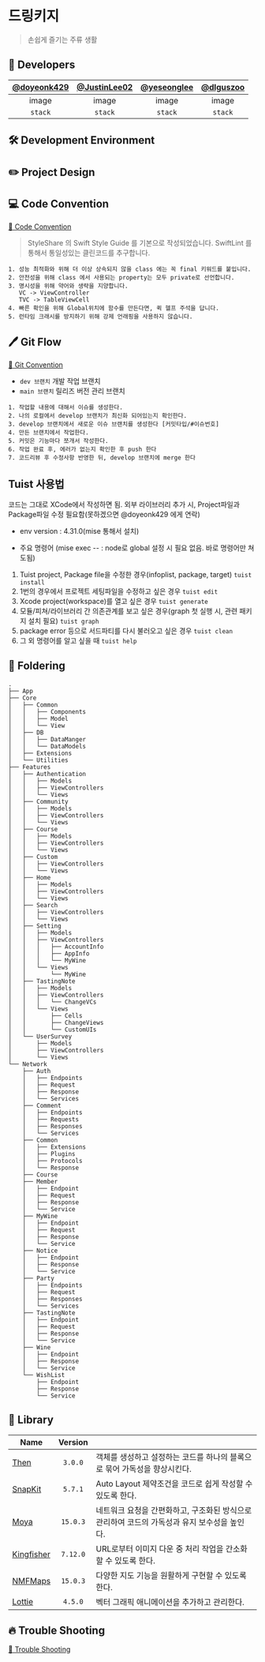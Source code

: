 # 드링키지
> 손쉽게 즐기는 주류 생활

## 🍎 Developers

| [@doyeonk429](https://github.com/doyeonk429) | [@JustinLee02](https://github.com/JustinLee02) | [@yeseonglee](https://github.com/yeseonglee) | [@dlguszoo](https://github.com/dlguszoo) |
|:---:|:---:|:---:|:---:|
| image | image | image | image |
| `stack` | `stack` | `stack` | `stack` |

## 🛠 Development Environment

## ✏️ Project Design

## 💻 Code Convention

[🔗 Code Convention](https://fast-kilometer-dbf.notion.site/Coding-Convention-4f9de9541571486e86bfaa5a548137e3?pvs=4)
> StyleShare 의 Swift Style Guide 를 기본으로 작성되었습니다.
> SwiftLint 를 통해서 통일성있는 클린코드를 추구합니다.
```
1. 성능 최적화와 위해 더 이상 상속되지 않을 class 에는 꼭 final 키워드를 붙입니다.
2. 안전성을 위해 class 에서 사용되는 property는 모두 private로 선언합니다.
3. 명시성을 위해 약어와 생략을 지양합니다.
   VC -> ViewController
   TVC -> TableViewCell
4. 빠른 확인을 위해 Global위치에 함수를 만든다면, 퀵 헬프 주석을 답니다.
5. 런타임 크래시를 방지하기 위해 강제 언래핑을 사용하지 않습니다.
```

## 🖊️ Git Flow

[🔗 Git Convention](https://fast-kilometer-dbf.notion.site/Github-Convention-45ae288d2b0943439cb4cae9bb61ec58?pvs=4)

- `dev 브랜치` 개발 작업 브랜치
- `main 브랜치` 릴리즈 버전 관리 브랜치

```
1. 작업할 내용에 대해서 이슈를 생성한다.
2. 나의 로컬에서 develop 브랜치가 최신화 되어있는지 확인한다.
3. develop 브랜치에서 새로운 이슈 브랜치를 생성한다 [커밋타입/#이슈번호]
4. 만든 브랜치에서 작업한다.
5. 커밋은 기능마다 쪼개서 작성한다.
6. 작업 완료 후, 에러가 없는지 확인한 후 push 한다
7. 코드리뷰 후 수정사항 반영한 뒤, develop 브랜치에 merge 한다
```

## Tuist 사용법
코드는 그대로 XCode에서 작성하면 됨.
외부 라이브러리 추가 시, Project파일과 Package파일 수정 필요함(못하겠으면 @doyeonk429 에게 연락)
- env
version : 4.31.0(mise 통해서 설치)

- 주요 명령어 (mise exec -- : node로 global 설정 시 필요 없음. 바로 명령어만 쳐도됨)
1. Tuist project, Package file을 수정한 경우(infoplist, package, target)
   `tuist install`
2. 1번의 경우에서 프로젝트 세팅파일을 수정하고 싶은 경우
   `tuist edit`
3. Xcode project(workspace)를 열고 싶은 경우
   `tuist generate`
4. 모듈/피쳐/라이브러리 간 의존관계를 보고 싶은 경우(graph 첫 실행 시, 관련 패키지 설치 필요)
   `tuist graph`
5. package error 등으로 서드파티를 다시 불러오고 싶은 경우
   `tuist clean`
6. 그 외 명령어를 알고 싶을 때
   `tuist help`

## 📂 Foldering
```
.
├── App
├── Core
│   ├── Common
│   │   ├── Components
│   │   ├── Model
│   │   └── View
│   ├── DB
│   │   ├── DataManger
│   │   └── DataModels
│   ├── Extensions
│   └── Utilities
├── Features
│   ├── Authentication
│   │   ├── Models
│   │   ├── ViewControllers
│   │   └── Views
│   ├── Community
│   │   ├── Models
│   │   ├── ViewControllers
│   │   └── Views
│   ├── Course
│   │   ├── Models
│   │   ├── ViewControllers
│   │   └── Views
│   ├── Custom
│   │   ├── ViewControllers
│   │   └── Views
│   ├── Home
│   │   ├── Models
│   │   ├── ViewControllers
│   │   └── Views
│   ├── Search
│   │   ├── ViewControllers
│   │   └── Views
│   ├── Setting
│   │   ├── Models
│   │   ├── ViewControllers
│   │   │   ├── AccountInfo
│   │   │   ├── AppInfo
│   │   │   └── MyWine
│   │   └── Views
│   │       └── MyWine
│   ├── TastingNote
│   │   ├── Models
│   │   ├── ViewControllers
│   │   │   └── ChangeVCs
│   │   └── Views
│   │       ├── Cells
│   │       ├── ChangeViews
│   │       └── CustomUIs
│   └── UserSurvey
│       ├── Models
│       ├── ViewControllers
│       └── Views
└── Network
    ├── Auth
    │   ├── Endpoints
    │   ├── Request
    │   ├── Response
    │   └── Services
    ├── Comment
    │   ├── Endpoints
    │   ├── Requests
    │   ├── Responses
    │   └── Services
    ├── Common
    │   ├── Extensions
    │   ├── Plugins
    │   ├── Protocols
    │   └── Response
    ├── Course
    ├── Member
    │   ├── Endpoint
    │   ├── Request
    │   ├── Response
    │   └── Service
    ├── MyWine
    │   ├── Endpoint
    │   ├── Request
    │   ├── Response
    │   └── Service
    ├── Notice
    │   ├── Endpoint
    │   ├── Response
    │   └── Service
    ├── Party
    │   ├── Endpoints
    │   ├── Request
    │   ├── Responses
    │   └── Services
    ├── TastingNote
    │   ├── Endpoint
    │   ├── Request
    │   ├── Response
    │   └── Service
    ├── Wine
    │   ├── Endpoint
    │   ├── Response
    │   └── Service
    └── WishList
        ├── Endpoint
        ├── Response
        └── Service
```

## 🎁 Library
| Name         | Version  |          |
| ------------ |  :-----: |  ------------ |
| [Then](https://github.com/devxoul/Then) | `3.0.0` | 객체를 생성하고 설정하는 코드를 하나의 블록으로 묶어 가독성을 향상시킨다. |
| [SnapKit](https://github.com/SnapKit/SnapKit) | `5.7.1` | Auto Layout 제약조건을 코드로 쉽게 작성할 수 있도록 한다. |
| [Moya](https://github.com/Moya/Moya) |  `15.0.3`  | 네트워크 요청을 간편화하고, 구조화된 방식으로 관리하여 코드의 가독성과 유지 보수성을 높인다.|
| [Kingfisher](https://github.com/onevcat/Kingfisher) | `7.12.0` | URL로부터 이미지 다운 중 처리 작업을 간소화할 수 있도록 한다. |
| [NMFMaps](https://navermaps.github.io/ios-map-sdk/guide-ko/1.html) | `15.0.3` | 다양한 지도 기능을 원활하게 구현할 수 있도록 한다. |
| [Lottie](https://github.com/airbnb/lottie-ios) | `4.5.0` | 벡터 그래픽 애니메이션을 추가하고 관리한다. |

## 🔥 Trouble Shooting
[🔗 Trouble Shooting](https://doyeonk429.notion.site/16106f67320e801689eec293b53a57bd?pvs=4)
